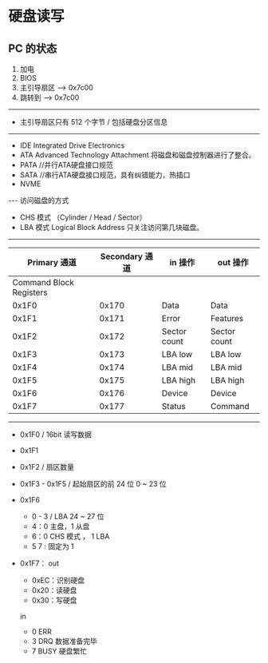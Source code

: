 # 硬盘读写

## PC 的状态

1. 加电
2. BIOS
3. 主引导扇区 --> 0x7c00
4. 跳转到 --> 0x7c00

---

- 主引导扇区只有 512 个字节 / 包括硬盘分区信息

---

- IDE Integrated Drive Electronics
- ATA Advanced Technology Attachment 将磁盘和磁盘控制器进行了整合。
- PATA //并行ATA硬盘接口规范
- SATA //串行ATA硬盘接口规范，具有纠错能力，热插口
- NVME

--- 访问磁盘的方式

- CHS 模式 （Cylinder / Head / Sector）
- LBA 模式 Logical Block Address 只关注访问第几块磁盘。

---

| Primary 通道            | Secondary 通道 | in 操作      | out 操作     |
| ----------------------- | -------------- | ------------ | ------------ |
| Command Block Registers |
| 0x1F0                   | 0x170          | Data         | Data         |
| 0x1F1                   | 0x171          | Error        | Features     |
| 0x1F2                   | 0x172          | Sector count | Sector count |
| 0x1F3                   | 0x173          | LBA low      | LBA low      |
| 0x1F4                   | 0x174          | LBA mid      | LBA mid      |
| 0x1F5                   | 0x175          | LBA high     | LBA high     |
| 0x1F6                   | 0x176          | Device       | Device       |
| 0x1F7                   | 0x177          | Status       | Command      |

---

- 0x1F0 / 16bit 读写数据
- 0x1F1
- 0x1F2 / 扇区数量
- 0x1F3 - 0x1F5 / 起始扇区的前 24 位 0 ~ 23 位
- 0x1F6
    - 0 - 3 / LBA 24 ~ 27 位
    - 4：0 主盘，1 从盘
    - 6：0 CHS 模式 ， 1 LBA
    - 5 7 : 固定为 1
- 0x1F7：
    out
    - 0xEC：识别硬盘
    - 0x20：读硬盘
    - 0x30：写硬盘

    in
    - 0 ERR
    - 3 DRQ 数据准备完毕
    - 7 BUSY 硬盘繁忙
